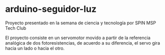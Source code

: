# arduino-seguidor-luz
Proyecto presentado en la semana de ciencia y tecnología por SPIN MSP Tech Club

El proyecto consiste en un servomotor movido a partir de la referencia analógica de dos fotoresistencias, de acuerdo a su diferencia, el servo gira hacia un lado o hacia el otro.
